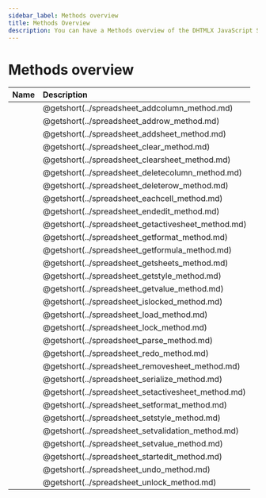 ```yaml
---
sidebar_label: Methods overview
title: Methods Overview
description: You can have a Methods overview of the DHTMLX JavaScript Spreadsheet library in the documentation. Browse developer guides and API reference, try out code examples and live demos, and download a free 30-day evaluation version of DHTMLX Spreadsheet.
---
```


# Methods overview

| Name                                        | Description                                        |
| :------------------------------------------ | :------------------------------------------------- |
| [](../spreadsheet_addcolumn_method.md)      | @getshort(../spreadsheet_addcolumn_method.md)      |
| [](../spreadsheet_addrow_method.md)         | @getshort(../spreadsheet_addrow_method.md)         |
| [](../spreadsheet_addsheet_method.md)       | @getshort(../spreadsheet_addsheet_method.md)       |
| [](../spreadsheet_clear_method.md)          | @getshort(../spreadsheet_clear_method.md)          |
| [](../spreadsheet_clearsheet_method.md)     | @getshort(../spreadsheet_clearsheet_method.md)     |
| [](../spreadsheet_deletecolumn_method.md)   | @getshort(../spreadsheet_deletecolumn_method.md)   |
| [](../spreadsheet_deleterow_method.md)      | @getshort(../spreadsheet_deleterow_method.md)      |
| [](../spreadsheet_eachcell_method.md)       | @getshort(../spreadsheet_eachcell_method.md)       |
| [](../spreadsheet_endedit_method.md)        | @getshort(../spreadsheet_endedit_method.md)        |
| [](../spreadsheet_getactivesheet_method.md) | @getshort(../spreadsheet_getactivesheet_method.md) |
| [](../spreadsheet_getformat_method.md)      | @getshort(../spreadsheet_getformat_method.md)      |
| [](../spreadsheet_getformula_method.md)     | @getshort(../spreadsheet_getformula_method.md)     |
| [](../spreadsheet_getsheets_method.md)      | @getshort(../spreadsheet_getsheets_method.md)      |
| [](../spreadsheet_getstyle_method.md)       | @getshort(../spreadsheet_getstyle_method.md)       |
| [](../spreadsheet_getvalue_method.md)       | @getshort(../spreadsheet_getvalue_method.md)       |
| [](../spreadsheet_islocked_method.md)       | @getshort(../spreadsheet_islocked_method.md)       |
| [](../spreadsheet_load_method.md)           | @getshort(../spreadsheet_load_method.md)           |
| [](../spreadsheet_lock_method.md)           | @getshort(../spreadsheet_lock_method.md)           |
| [](../spreadsheet_parse_method.md)          | @getshort(../spreadsheet_parse_method.md)          |
| [](../spreadsheet_redo_method.md)           | @getshort(../spreadsheet_redo_method.md)           |
| [](../spreadsheet_removesheet_method.md)    | @getshort(../spreadsheet_removesheet_method.md)    |
| [](../spreadsheet_serialize_method.md)      | @getshort(../spreadsheet_serialize_method.md)      |
| [](../spreadsheet_setactivesheet_method.md) | @getshort(../spreadsheet_setactivesheet_method.md) |
| [](../spreadsheet_setformat_method.md)      | @getshort(../spreadsheet_setformat_method.md)      |
| [](../spreadsheet_setstyle_method.md)       | @getshort(../spreadsheet_setstyle_method.md)       |
| [](../spreadsheet_setvalidation_method.md)  | @getshort(../spreadsheet_setvalidation_method.md)  |
| [](../spreadsheet_setvalue_method.md)       | @getshort(../spreadsheet_setvalue_method.md)       |
| [](../spreadsheet_startedit_method.md)      | @getshort(../spreadsheet_startedit_method.md)      |
| [](../spreadsheet_undo_method.md)           | @getshort(../spreadsheet_undo_method.md)           |
| [](../spreadsheet_unlock_method.md)         | @getshort(../spreadsheet_unlock_method.md)         |